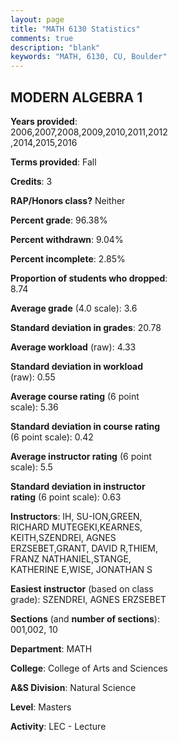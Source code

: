 ```yaml
---
layout: page
title: "MATH 6130 Statistics"
comments: true
description: "blank"
keywords: "MATH, 6130, CU, Boulder"
--- 
```

<head>
<script src="https://ajax.googleapis.com/ajax/libs/jquery/2.1.3/jquery.min.js"></script>
<script src="https://dl.dropboxusercontent.com/s/pc42nxpaw1ea4o9/highcharts.js?dl=0"></script>
<!-- <script src="../assets/js/highcharts.js"></script> -->
<style type="text/css">@font-face {
	font-family: "Bebas Neue";
	src: url(https://www.filehosting.org/file/details/544349/BebasNeue%20Regular.otf) format("opentype");
	}
	h1.Bebas { 
		font-family: "Bebas Neue", Verdana, Tahoma;
	}
</style>
</head>
<body>
	<div id="container" style="float: right; width: 45%; height: 88%; margin-left: 2.5%; margin-right: 2.5%;"></div>
	<script language="JavaScript">
		$(document).ready(function() {
		var chart = {type: 'column'};
		var title = {text: 'Grade Distribution'};
		var xAxis = {categories: ['A','B','C','D','F'],crosshair: true};
		var yAxis = {min: 0,title: {text: 'Percentage'}};
		var tooltip = {headerFormat: '<center><b><span style="font-size:20px">{point.key}</span></b></center>',
		               pointFormat: '<td style="padding:0"><b>{point.y:.1f}%</b></td>',
		               footerFormat: '</table>',shared: true,useHTML: true};
		var plotOptions = {column: {pointPadding: 0.0,borderWidth: 0}};  
		var credits = {enabled: false};var series= [{name: 'Percent',data: [72.67,21.74,3.73,0.62,1.24,]}];
		var json = {};
		json.chart = chart;
		json.title = title;
		json.tooltip = tooltip;
		json.xAxis = xAxis;
		json.yAxis = yAxis;  
		json.series = series;
		json.plotOptions = plotOptions;  
		json.credits = credits;
		$('#container').highcharts(json);
	});
	</script>
</body>
			   
## MODERN ALGEBRA 1

**Years provided**: 2006,2007,2008,2009,2010,2011,2012,2014,2015,2016

**Terms provided**: Fall

**Credits**: 3

**RAP/Honors class?** Neither

**Percent grade**: 96.38%

**Percent withdrawn**: 9.04%

**Percent incomplete**: 2.85%

**Proportion of students who dropped**: 8.74

**Average grade** (4.0 scale): 3.6

**Standard deviation in grades**: 20.78

**Average workload** (raw): 4.33

**Standard deviation in workload** (raw): 0.55

**Average course rating** (6 point scale): 5.36

**Standard deviation in course rating** (6 point scale): 0.42

**Average instructor rating** (6 point scale): 5.5

**Standard deviation in instructor rating** (6 point scale): 0.63

**Instructors**: IH, SU-ION,GREEN, RICHARD MUTEGEKI,KEARNES, KEITH,SZENDREI, AGNES ERZSEBET,GRANT, DAVID R,THIEM, FRANZ NATHANIEL,STANGE, KATHERINE E,WISE, JONATHAN S

**Easiest instructor** (based on class grade): SZENDREI, AGNES ERZSEBET

**Sections** (and **number of sections**): 001,002, 10

**Department**: MATH

**College**: College of Arts and Sciences

**A&S Division**: Natural Science

**Level**: Masters

**Activity**: LEC - Lecture